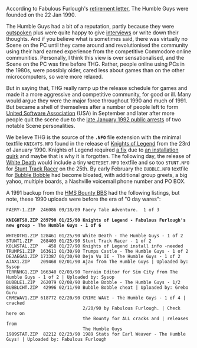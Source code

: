 According to Fabulous Furlough's [retirement letter](/f/b144a1), The Humble Guys were founded on the 22 Jan 1990.

The Humble Guys had a bit of a reputation, partly because they were [outspoken](/f/a93245) plus were quite happy to give [interviews](https://wayback.defacto2.net/the-scene-news-from-1999-september-14/interview-002.html) or write down their thoughts. And if you believe what is sometimes said, there was virtually no Scene on the PC until they came around and revolutionised the community using their hard earned experience from the competitive Commodore online communities. Personally, I think this view is over sensationalised, and the Scene on the PC was fine before THG. Rather, people online using PCs in the 1980s, were possibly older, cared less about games than on the other microcomputers, so were more relaxed.

But in saying that, THG really ramp up the release schedule for games and made it a more aggressive and competitive community, for good or ill. 
Many would argue they were the major force throughout 1990 and much of 1991. But became a shell of themselves after a number of people left to form [United Software Association](/g/united-software-association*fairlight) (USA) in September and later after more people quit the scene due to the [late January 1992 public arrests](/f/ab232ca) of two notable Scene personalities.

We believe THG is the source of the **`.NFO`** file extension with the minimal textfile `KNIGHTS.NFO` found in the release of [Knights of Legend](/f/ab3945) from the 23rd of January 1990. Knights of Legend required [a fix](/f/b02d22e) due to [an installation quirk](/f/b228b1a) and maybe that is why it is forgotten. The following day, the release of [White Death](/f/aa24d74) would include a tiny `WHITEDET.NFO` textfile and so too `STUNT.NFO` for [Stunt Track Racer](/f/aa1e84e) on the 25th. By early February the `BUBBLE.NFO` textfile for [Bubble Bobble](/f/ab1eca6) had become bloated, with additional group greets, a big yahoo, multiple boards, a Nashville voicemail phone number and PO BOX.

A 1991 backup from the [HMS Bounty BBS](/g/hms-bounty-bbs) had the following listings, but note, these 1990 uploads were before the era of "0 day wares":

```
FAERY-1.ZIP  246086 09/18/89 Faery Tale Adventure.  1 of 3
```
**`KNIGHTS0.ZIP 289790 01/25/90 Knights of Legend - Fabulous Furlough's new group - The Humble Guys - 1 of 6`**
```
WHTEDTH1.ZIP 128461 01/25/90 White Death - The Humble Guys - 1 of 2
STUNT1.ZIP   268403 01/25/90 Stunt Track Racer - 1 of 2
KOLNSTAL.ZIP    458 01/27/90 Knights of Legend install info -needed
TRUMPS1.ZIP  163611 01/30/90 Trumps Castle - The Humble Guys - 1 of 2
DEJAEGA1.ZIP 173387 01/30/90 Deja Vu II - The Humble Guys - 1 of 2
AJAX1.ZIP    209468 02/01/90 Ajax from The Humble Guys | Uploaded by: Sysop
TERRNHG1.ZIP 166340 02/03/90 Terrain Editor for Sim City from The Humble Guys - 1 of 2 | Uploaded by: Sysop
BUBBLE1.ZIP  262079 02/08/90 Bubble Bobble - The Humble Guys - 1/2
BUBBLCHT.ZIP  42996 02/11/90 Bubble Bobble cheat | Uploaded by: Grebo Guru
CRMEWAV1.ZIP 618772 02/20/90 CRIME WAVE - The Humble Guys - 1 of 4 | cracked
                             2/20/90 by Fabulous Furlough. | Check here on
                             the Bounty for ALL cracks and | releases from
                             The Humble Guys
1989STAT.ZIP  82212 02/23/90 1989 Stats for Earl Weaver - The Humble Guys! | Uploaded by: Fabulous Furlough
```